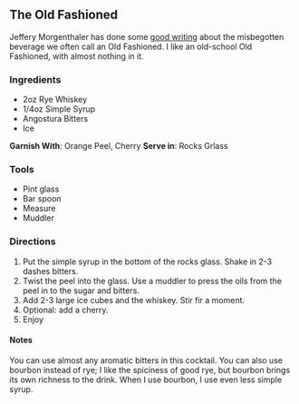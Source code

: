 ## The Old Fashioned

Jeffery Morgenthaler has done some [good writing](http://www.jeffreymorgenthaler.com/2012/brandy-old-fashioned/) about the misbegotten beverage we often call an Old Fashioned. I like an old-school Old Fashioned, with almost nothing in it.

### Ingredients
* 2oz Rye Whiskey
* 1/4oz Simple Syrup
* Angostura Bitters
* Ice

**Garnish With**: Orange Peel, Cherry
**Serve in**: Rocks Grlass

### Tools
* Pint glass
* Bar spoon
* Measure
* Muddler

### Directions
1. Put the simple syrup in the bottom of the rocks glass. Shake in 2-3 dashes bitters.
2. Twist the peel into the glass. Use a muddler to press the oils from the peel in to the sugar and bitters.
3. Add 2-3 large ice cubes and the whiskey. Stir fir a moment.
4. Optional: add a cherry.
5. Enjoy

#### Notes

You can use almost any aromatic bitters in this cocktail. You can also use bourbon instead of rye; I like the spiciness of good rye, but bourbon brings its own richness to the drink. When I use bourbon, I use even less simple syrup.
